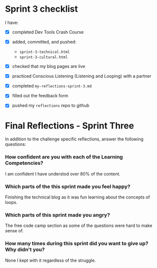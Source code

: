 # Sprint 3 checklist

I have:
- [x] completed Dev Tools Crash Course
- [x] added, committed, and pushed:
    - `sprint-3-technical.html` 
    - `sprint-3-cultural.html` 
- [x] checked that my blog pages are live
- [x] practiced Conscious Listening (Listening and Looping) with a partner
- [x] completed `my-reflections-sprint-3.md`
- [x] filled out the feedback form
- [x] pushed my `reflections` repo to github



# Final Reflections - Sprint Three 

In addition to the challenge specific reflections, answer the following questions:

### How confident are you with each of the Learning Competencies?
I am confident I have understod over 80% of the content.


### Which parts of the this sprint made you feel happy?

Finishing the technical blog as it was fun learning about the concepts of loops.

### Which parts of this sprint made you angry?
The free code camp section as some of the questions were hard to make sense of.


### How many times during this sprint did you want to give up? Why didn't you?
None I kept with it regardless of the struggle.